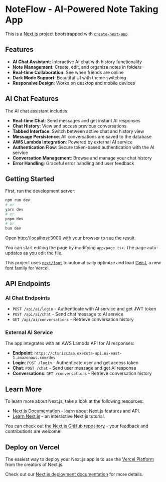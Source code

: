# NoteFlow - AI-Powered Note Taking App

This is a [Next.js](https://nextjs.org) project bootstrapped with [`create-next-app`](https://nextjs.org/docs/app/api-reference/cli/create-next-app).

## Features

- **AI Chat Assistant**: Interactive AI chat with history functionality
- **Note Management**: Create, edit, and organize notes in folders
- **Real-time Collaboration**: See when friends are online
- **Dark Mode Support**: Beautiful UI with theme switching
- **Responsive Design**: Works on desktop and mobile devices

## AI Chat Features

The AI chat assistant includes:

- **Real-time Chat**: Send messages and get instant AI responses
- **Chat History**: View and access previous conversations
- **Tabbed Interface**: Switch between active chat and history view
- **Message Persistence**: All conversations are saved to the database
- **AWS Lambda Integration**: Powered by external AI service
- **Authentication Flow**: Secure token-based authentication with the AI service
- **Conversation Management**: Browse and manage your chat history
- **Error Handling**: Graceful error handling and user feedback

## Getting Started

First, run the development server:

```bash
npm run dev
# or
yarn dev
# or
pnpm dev
# or
bun dev
```

Open [http://localhost:3000](http://localhost:3000) with your browser to see the result.

You can start editing the page by modifying `app/page.tsx`. The page auto-updates as you edit the file.

This project uses [`next/font`](https://nextjs.org/docs/app/building-your-application/optimizing/fonts) to automatically optimize and load [Geist](https://vercel.com/font), a new font family for Vercel.

## API Endpoints

### AI Chat Endpoints

- `POST /api/ai/login` - Authenticate with AI service and get JWT token
- `POST /api/ai/chat` - Send chat message to AI service
- `GET /api/ai/conversations` - Retrieve conversation history

### External AI Service

The app integrates with an AWS Lambda API for AI responses:

- **Endpoint**: `https://ctsrizczaa.execute-api.us-east-1.amazonaws.com/dev`
- **Login**: `POST /login` - Authenticate user and get access token
- **Chat**: `POST /chat` - Send user message and get AI response
- **Conversations**: `GET /conversations` - Retrieve conversation history

## Learn More

To learn more about Next.js, take a look at the following resources:

- [Next.js Documentation](https://nextjs.org/docs) - learn about Next.js features and API.
- [Learn Next.js](https://nextjs.org/learn) - an interactive Next.js tutorial.

You can check out [the Next.js GitHub repository](https://github.com/vercel/next.js) - your feedback and contributions are welcome!

## Deploy on Vercel

The easiest way to deploy your Next.js app is to use the [Vercel Platform](https://vercel.com/new?utm_medium=default-template&filter=next.js&utm_source=create-next-app&utm_campaign=create-next-app-readme) from the creators of Next.js.

Check out our [Next.js deployment documentation](https://nextjs.org/docs/app/building-your-application/deploying) for more details.
